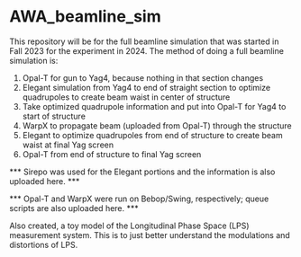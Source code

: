 # AWA_beamline_sim
This repository will be for the full beamline simulation that was started in Fall 2023 for the experiment in 2024.
The method of doing a full beamline simulation is:
1. Opal-T for gun to Yag4, because nothing in that section changes
2. Elegant simulation from Yag4 to end of straight section to optimize quadrupoles to create beam waist in center of structure
3. Take optimized quadrupole information and put into Opal-T for Yag4 to start of structure
4. WarpX to propagate beam (uploaded from Opal-T) through the structure
5. Elegant to optimize quadrupoles from end of structure to create beam waist at final Yag screen 
6. Opal-T from end of structure to final Yag screen

*** Sirepo was used for the Elegant portions and the information is also uploaded here. ***

*** Opal-T and WarpX were run on Bebop/Swing, respectively; queue scripts are also uploaded here. ***

Also created, a toy model of the Longitudinal Phase Space (LPS) measurement system. This is to just better understand the modulations and distortions of LPS.







